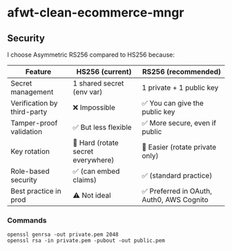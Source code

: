 # afwt-clean-ecommerce-mngr

## Security

I choose Asymmetric RS256 compared to HS256 because:

| Feature | HS256 (current) | RS256 (recommended) |
| ------- | --------------- | -------------------- |
| Secret management | 1 shared secret (env var) | 1 private + 1 public key |
| Verification by third-party | ❌ Impossible | ✅ You can give the public key |
| Tamper-proof validation | ✅ But less flexible | ✅ More secure, even if public |
| Key rotation | 🔁 Hard (rotate secret everywhere) | 🔁 Easier (rotate private only) |
| Role-based security | ✅ (can embed claims) | ✅ (standard practice) |
| Best practice in prod | ⚠️ Not ideal | ✅ Preferred in OAuth, Auth0, AWS Cognito |

### Commands

```shell
openssl genrsa -out private.pem 2048
openssl rsa -in private.pem -pubout -out public.pem
```
